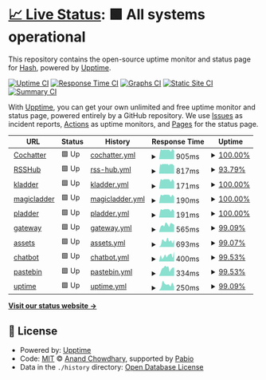 # [📈 Live Status](https://Master-Hash.github.io/upptime-service): <!--live status--> **🟩 All systems operational**

This repository contains the open-source uptime monitor and status page for [Hash](https://Master-Hash.github.io/upptime-service), powered by [Upptime](https://github.com/upptime/upptime).

[![Uptime CI](https://github.com/Master-Hash/upptime-service/workflows/Uptime%20CI/badge.svg)](https://github.com/Master-Hash/upptime-service/actions?query=workflow%3A%22Uptime+CI%22)
[![Response Time CI](https://github.com/Master-Hash/upptime-service/workflows/Response%20Time%20CI/badge.svg)](https://github.com/Master-Hash/upptime-service/actions?query=workflow%3A%22Response+Time+CI%22)
[![Graphs CI](https://github.com/Master-Hash/upptime-service/workflows/Graphs%20CI/badge.svg)](https://github.com/Master-Hash/upptime-service/actions?query=workflow%3A%22Graphs+CI%22)
[![Static Site CI](https://github.com/Master-Hash/upptime-service/workflows/Static%20Site%20CI/badge.svg)](https://github.com/Master-Hash/upptime-service/actions?query=workflow%3A%22Static+Site+CI%22)
[![Summary CI](https://github.com/Master-Hash/upptime-service/workflows/Summary%20CI/badge.svg)](https://github.com/Master-Hash/upptime-service/actions?query=workflow%3A%22Summary+CI%22)

With [Upptime](https://upptime.js.org), you can get your own unlimited and free uptime monitor and status page, powered entirely by a GitHub repository. We use [Issues](https://github.com/Master-Hash/upptime-service/issues) as incident reports, [Actions](https://github.com/Master-Hash/upptime-service/actions) as uptime monitors, and [Pages](https://Master-Hash.github.io/upptime-service) for the status page.

<!--start: status pages-->
<!-- This summary is generated by Upptime (https://github.com/upptime/upptime) -->
<!-- Do not edit this manually, your changes will be overwritten -->
<!-- prettier-ignore -->
| URL | Status | History | Response Time | Uptime |
| --- | ------ | ------- | ------------- | ------ |
| <img alt="" src="https://icons.duckduckgo.com/ip3/cochatter.azurewebsites.net.ico" height="13"> [Cochatter](https://cochatter.azurewebsites.net) | 🟩 Up | [cochatter.yml](https://github.com/Master-Hash/upptime-service/commits/HEAD/history/cochatter.yml) | <details><summary><img alt="Response time graph" src="./graphs/cochatter/response-time-week.png" height="20"> 905ms</summary><br><a href="https://uptime.hash.memorial/history/cochatter"><img alt="Response time 905" src="https://img.shields.io/endpoint?url=https%3A%2F%2Fraw.githubusercontent.com%2FMaster-Hash%2Fupptime-service%2FHEAD%2Fapi%2Fcochatter%2Fresponse-time.json"></a><br><a href="https://uptime.hash.memorial/history/cochatter"><img alt="24-hour response time 815" src="https://img.shields.io/endpoint?url=https%3A%2F%2Fraw.githubusercontent.com%2FMaster-Hash%2Fupptime-service%2FHEAD%2Fapi%2Fcochatter%2Fresponse-time-day.json"></a><br><a href="https://uptime.hash.memorial/history/cochatter"><img alt="7-day response time 905" src="https://img.shields.io/endpoint?url=https%3A%2F%2Fraw.githubusercontent.com%2FMaster-Hash%2Fupptime-service%2FHEAD%2Fapi%2Fcochatter%2Fresponse-time-week.json"></a><br><a href="https://uptime.hash.memorial/history/cochatter"><img alt="30-day response time 905" src="https://img.shields.io/endpoint?url=https%3A%2F%2Fraw.githubusercontent.com%2FMaster-Hash%2Fupptime-service%2FHEAD%2Fapi%2Fcochatter%2Fresponse-time-month.json"></a><br><a href="https://uptime.hash.memorial/history/cochatter"><img alt="1-year response time 905" src="https://img.shields.io/endpoint?url=https%3A%2F%2Fraw.githubusercontent.com%2FMaster-Hash%2Fupptime-service%2FHEAD%2Fapi%2Fcochatter%2Fresponse-time-year.json"></a></details> | <details><summary><a href="https://uptime.hash.memorial/history/cochatter">100.00%</a></summary><a href="https://uptime.hash.memorial/history/cochatter"><img alt="All-time uptime 100.00%" src="https://img.shields.io/endpoint?url=https%3A%2F%2Fraw.githubusercontent.com%2FMaster-Hash%2Fupptime-service%2FHEAD%2Fapi%2Fcochatter%2Fuptime.json"></a><br><a href="https://uptime.hash.memorial/history/cochatter"><img alt="24-hour uptime 100.00%" src="https://img.shields.io/endpoint?url=https%3A%2F%2Fraw.githubusercontent.com%2FMaster-Hash%2Fupptime-service%2FHEAD%2Fapi%2Fcochatter%2Fuptime-day.json"></a><br><a href="https://uptime.hash.memorial/history/cochatter"><img alt="7-day uptime 100.00%" src="https://img.shields.io/endpoint?url=https%3A%2F%2Fraw.githubusercontent.com%2FMaster-Hash%2Fupptime-service%2FHEAD%2Fapi%2Fcochatter%2Fuptime-week.json"></a><br><a href="https://uptime.hash.memorial/history/cochatter"><img alt="30-day uptime 100.00%" src="https://img.shields.io/endpoint?url=https%3A%2F%2Fraw.githubusercontent.com%2FMaster-Hash%2Fupptime-service%2FHEAD%2Fapi%2Fcochatter%2Fuptime-month.json"></a><br><a href="https://uptime.hash.memorial/history/cochatter"><img alt="1-year uptime 100.00%" src="https://img.shields.io/endpoint?url=https%3A%2F%2Fraw.githubusercontent.com%2FMaster-Hash%2Fupptime-service%2FHEAD%2Fapi%2Fcochatter%2Fuptime-year.json"></a></details>
| <img alt="" src="https://hash-rsshub.azurewebsites.net/favicon.ico" height="13"> [RSSHub](https://hash-rsshub.azurewebsites.net) | 🟩 Up | [rss-hub.yml](https://github.com/Master-Hash/upptime-service/commits/HEAD/history/rss-hub.yml) | <details><summary><img alt="Response time graph" src="./graphs/rss-hub/response-time-week.png" height="20"> 817ms</summary><br><a href="https://uptime.hash.memorial/history/rss-hub"><img alt="Response time 817" src="https://img.shields.io/endpoint?url=https%3A%2F%2Fraw.githubusercontent.com%2FMaster-Hash%2Fupptime-service%2FHEAD%2Fapi%2Frss-hub%2Fresponse-time.json"></a><br><a href="https://uptime.hash.memorial/history/rss-hub"><img alt="24-hour response time 770" src="https://img.shields.io/endpoint?url=https%3A%2F%2Fraw.githubusercontent.com%2FMaster-Hash%2Fupptime-service%2FHEAD%2Fapi%2Frss-hub%2Fresponse-time-day.json"></a><br><a href="https://uptime.hash.memorial/history/rss-hub"><img alt="7-day response time 817" src="https://img.shields.io/endpoint?url=https%3A%2F%2Fraw.githubusercontent.com%2FMaster-Hash%2Fupptime-service%2FHEAD%2Fapi%2Frss-hub%2Fresponse-time-week.json"></a><br><a href="https://uptime.hash.memorial/history/rss-hub"><img alt="30-day response time 817" src="https://img.shields.io/endpoint?url=https%3A%2F%2Fraw.githubusercontent.com%2FMaster-Hash%2Fupptime-service%2FHEAD%2Fapi%2Frss-hub%2Fresponse-time-month.json"></a><br><a href="https://uptime.hash.memorial/history/rss-hub"><img alt="1-year response time 817" src="https://img.shields.io/endpoint?url=https%3A%2F%2Fraw.githubusercontent.com%2FMaster-Hash%2Fupptime-service%2FHEAD%2Fapi%2Frss-hub%2Fresponse-time-year.json"></a></details> | <details><summary><a href="https://uptime.hash.memorial/history/rss-hub">93.79%</a></summary><a href="https://uptime.hash.memorial/history/rss-hub"><img alt="All-time uptime 93.79%" src="https://img.shields.io/endpoint?url=https%3A%2F%2Fraw.githubusercontent.com%2FMaster-Hash%2Fupptime-service%2FHEAD%2Fapi%2Frss-hub%2Fuptime.json"></a><br><a href="https://uptime.hash.memorial/history/rss-hub"><img alt="24-hour uptime 71.27%" src="https://img.shields.io/endpoint?url=https%3A%2F%2Fraw.githubusercontent.com%2FMaster-Hash%2Fupptime-service%2FHEAD%2Fapi%2Frss-hub%2Fuptime-day.json"></a><br><a href="https://uptime.hash.memorial/history/rss-hub"><img alt="7-day uptime 93.79%" src="https://img.shields.io/endpoint?url=https%3A%2F%2Fraw.githubusercontent.com%2FMaster-Hash%2Fupptime-service%2FHEAD%2Fapi%2Frss-hub%2Fuptime-week.json"></a><br><a href="https://uptime.hash.memorial/history/rss-hub"><img alt="30-day uptime 93.79%" src="https://img.shields.io/endpoint?url=https%3A%2F%2Fraw.githubusercontent.com%2FMaster-Hash%2Fupptime-service%2FHEAD%2Fapi%2Frss-hub%2Fuptime-month.json"></a><br><a href="https://uptime.hash.memorial/history/rss-hub"><img alt="1-year uptime 93.79%" src="https://img.shields.io/endpoint?url=https%3A%2F%2Fraw.githubusercontent.com%2FMaster-Hash%2Fupptime-service%2FHEAD%2Fapi%2Frss-hub%2Fuptime-year.json"></a></details>
| <img alt="" src="https://icons.duckduckgo.com/ip3/null.ico" height="13"> [kladder](kladder.azurewebsites.net) | 🟩 Up | [kladder.yml](https://github.com/Master-Hash/upptime-service/commits/HEAD/history/kladder.yml) | <details><summary><img alt="Response time graph" src="./graphs/kladder/response-time-week.png" height="20"> 171ms</summary><br><a href="https://uptime.hash.memorial/history/kladder"><img alt="Response time 171" src="https://img.shields.io/endpoint?url=https%3A%2F%2Fraw.githubusercontent.com%2FMaster-Hash%2Fupptime-service%2FHEAD%2Fapi%2Fkladder%2Fresponse-time.json"></a><br><a href="https://uptime.hash.memorial/history/kladder"><img alt="24-hour response time 134" src="https://img.shields.io/endpoint?url=https%3A%2F%2Fraw.githubusercontent.com%2FMaster-Hash%2Fupptime-service%2FHEAD%2Fapi%2Fkladder%2Fresponse-time-day.json"></a><br><a href="https://uptime.hash.memorial/history/kladder"><img alt="7-day response time 171" src="https://img.shields.io/endpoint?url=https%3A%2F%2Fraw.githubusercontent.com%2FMaster-Hash%2Fupptime-service%2FHEAD%2Fapi%2Fkladder%2Fresponse-time-week.json"></a><br><a href="https://uptime.hash.memorial/history/kladder"><img alt="30-day response time 171" src="https://img.shields.io/endpoint?url=https%3A%2F%2Fraw.githubusercontent.com%2FMaster-Hash%2Fupptime-service%2FHEAD%2Fapi%2Fkladder%2Fresponse-time-month.json"></a><br><a href="https://uptime.hash.memorial/history/kladder"><img alt="1-year response time 171" src="https://img.shields.io/endpoint?url=https%3A%2F%2Fraw.githubusercontent.com%2FMaster-Hash%2Fupptime-service%2FHEAD%2Fapi%2Fkladder%2Fresponse-time-year.json"></a></details> | <details><summary><a href="https://uptime.hash.memorial/history/kladder">100.00%</a></summary><a href="https://uptime.hash.memorial/history/kladder"><img alt="All-time uptime 100.00%" src="https://img.shields.io/endpoint?url=https%3A%2F%2Fraw.githubusercontent.com%2FMaster-Hash%2Fupptime-service%2FHEAD%2Fapi%2Fkladder%2Fuptime.json"></a><br><a href="https://uptime.hash.memorial/history/kladder"><img alt="24-hour uptime 100.00%" src="https://img.shields.io/endpoint?url=https%3A%2F%2Fraw.githubusercontent.com%2FMaster-Hash%2Fupptime-service%2FHEAD%2Fapi%2Fkladder%2Fuptime-day.json"></a><br><a href="https://uptime.hash.memorial/history/kladder"><img alt="7-day uptime 100.00%" src="https://img.shields.io/endpoint?url=https%3A%2F%2Fraw.githubusercontent.com%2FMaster-Hash%2Fupptime-service%2FHEAD%2Fapi%2Fkladder%2Fuptime-week.json"></a><br><a href="https://uptime.hash.memorial/history/kladder"><img alt="30-day uptime 100.00%" src="https://img.shields.io/endpoint?url=https%3A%2F%2Fraw.githubusercontent.com%2FMaster-Hash%2Fupptime-service%2FHEAD%2Fapi%2Fkladder%2Fuptime-month.json"></a><br><a href="https://uptime.hash.memorial/history/kladder"><img alt="1-year uptime 100.00%" src="https://img.shields.io/endpoint?url=https%3A%2F%2Fraw.githubusercontent.com%2FMaster-Hash%2Fupptime-service%2FHEAD%2Fapi%2Fkladder%2Fuptime-year.json"></a></details>
| <img alt="" src="https://icons.duckduckgo.com/ip3/null.ico" height="13"> [magicladder](magicladder.azurewebsites.net) | 🟩 Up | [magicladder.yml](https://github.com/Master-Hash/upptime-service/commits/HEAD/history/magicladder.yml) | <details><summary><img alt="Response time graph" src="./graphs/magicladder/response-time-week.png" height="20"> 190ms</summary><br><a href="https://uptime.hash.memorial/history/magicladder"><img alt="Response time 190" src="https://img.shields.io/endpoint?url=https%3A%2F%2Fraw.githubusercontent.com%2FMaster-Hash%2Fupptime-service%2FHEAD%2Fapi%2Fmagicladder%2Fresponse-time.json"></a><br><a href="https://uptime.hash.memorial/history/magicladder"><img alt="24-hour response time 155" src="https://img.shields.io/endpoint?url=https%3A%2F%2Fraw.githubusercontent.com%2FMaster-Hash%2Fupptime-service%2FHEAD%2Fapi%2Fmagicladder%2Fresponse-time-day.json"></a><br><a href="https://uptime.hash.memorial/history/magicladder"><img alt="7-day response time 190" src="https://img.shields.io/endpoint?url=https%3A%2F%2Fraw.githubusercontent.com%2FMaster-Hash%2Fupptime-service%2FHEAD%2Fapi%2Fmagicladder%2Fresponse-time-week.json"></a><br><a href="https://uptime.hash.memorial/history/magicladder"><img alt="30-day response time 190" src="https://img.shields.io/endpoint?url=https%3A%2F%2Fraw.githubusercontent.com%2FMaster-Hash%2Fupptime-service%2FHEAD%2Fapi%2Fmagicladder%2Fresponse-time-month.json"></a><br><a href="https://uptime.hash.memorial/history/magicladder"><img alt="1-year response time 190" src="https://img.shields.io/endpoint?url=https%3A%2F%2Fraw.githubusercontent.com%2FMaster-Hash%2Fupptime-service%2FHEAD%2Fapi%2Fmagicladder%2Fresponse-time-year.json"></a></details> | <details><summary><a href="https://uptime.hash.memorial/history/magicladder">100.00%</a></summary><a href="https://uptime.hash.memorial/history/magicladder"><img alt="All-time uptime 100.00%" src="https://img.shields.io/endpoint?url=https%3A%2F%2Fraw.githubusercontent.com%2FMaster-Hash%2Fupptime-service%2FHEAD%2Fapi%2Fmagicladder%2Fuptime.json"></a><br><a href="https://uptime.hash.memorial/history/magicladder"><img alt="24-hour uptime 100.00%" src="https://img.shields.io/endpoint?url=https%3A%2F%2Fraw.githubusercontent.com%2FMaster-Hash%2Fupptime-service%2FHEAD%2Fapi%2Fmagicladder%2Fuptime-day.json"></a><br><a href="https://uptime.hash.memorial/history/magicladder"><img alt="7-day uptime 100.00%" src="https://img.shields.io/endpoint?url=https%3A%2F%2Fraw.githubusercontent.com%2FMaster-Hash%2Fupptime-service%2FHEAD%2Fapi%2Fmagicladder%2Fuptime-week.json"></a><br><a href="https://uptime.hash.memorial/history/magicladder"><img alt="30-day uptime 100.00%" src="https://img.shields.io/endpoint?url=https%3A%2F%2Fraw.githubusercontent.com%2FMaster-Hash%2Fupptime-service%2FHEAD%2Fapi%2Fmagicladder%2Fuptime-month.json"></a><br><a href="https://uptime.hash.memorial/history/magicladder"><img alt="1-year uptime 100.00%" src="https://img.shields.io/endpoint?url=https%3A%2F%2Fraw.githubusercontent.com%2FMaster-Hash%2Fupptime-service%2FHEAD%2Fapi%2Fmagicladder%2Fuptime-year.json"></a></details>
| <img alt="" src="https://icons.duckduckgo.com/ip3/null.ico" height="13"> [pladder](pladder.azurewebsites.net) | 🟩 Up | [pladder.yml](https://github.com/Master-Hash/upptime-service/commits/HEAD/history/pladder.yml) | <details><summary><img alt="Response time graph" src="./graphs/pladder/response-time-week.png" height="20"> 191ms</summary><br><a href="https://uptime.hash.memorial/history/pladder"><img alt="Response time 191" src="https://img.shields.io/endpoint?url=https%3A%2F%2Fraw.githubusercontent.com%2FMaster-Hash%2Fupptime-service%2FHEAD%2Fapi%2Fpladder%2Fresponse-time.json"></a><br><a href="https://uptime.hash.memorial/history/pladder"><img alt="24-hour response time 156" src="https://img.shields.io/endpoint?url=https%3A%2F%2Fraw.githubusercontent.com%2FMaster-Hash%2Fupptime-service%2FHEAD%2Fapi%2Fpladder%2Fresponse-time-day.json"></a><br><a href="https://uptime.hash.memorial/history/pladder"><img alt="7-day response time 191" src="https://img.shields.io/endpoint?url=https%3A%2F%2Fraw.githubusercontent.com%2FMaster-Hash%2Fupptime-service%2FHEAD%2Fapi%2Fpladder%2Fresponse-time-week.json"></a><br><a href="https://uptime.hash.memorial/history/pladder"><img alt="30-day response time 191" src="https://img.shields.io/endpoint?url=https%3A%2F%2Fraw.githubusercontent.com%2FMaster-Hash%2Fupptime-service%2FHEAD%2Fapi%2Fpladder%2Fresponse-time-month.json"></a><br><a href="https://uptime.hash.memorial/history/pladder"><img alt="1-year response time 191" src="https://img.shields.io/endpoint?url=https%3A%2F%2Fraw.githubusercontent.com%2FMaster-Hash%2Fupptime-service%2FHEAD%2Fapi%2Fpladder%2Fresponse-time-year.json"></a></details> | <details><summary><a href="https://uptime.hash.memorial/history/pladder">100.00%</a></summary><a href="https://uptime.hash.memorial/history/pladder"><img alt="All-time uptime 100.00%" src="https://img.shields.io/endpoint?url=https%3A%2F%2Fraw.githubusercontent.com%2FMaster-Hash%2Fupptime-service%2FHEAD%2Fapi%2Fpladder%2Fuptime.json"></a><br><a href="https://uptime.hash.memorial/history/pladder"><img alt="24-hour uptime 100.00%" src="https://img.shields.io/endpoint?url=https%3A%2F%2Fraw.githubusercontent.com%2FMaster-Hash%2Fupptime-service%2FHEAD%2Fapi%2Fpladder%2Fuptime-day.json"></a><br><a href="https://uptime.hash.memorial/history/pladder"><img alt="7-day uptime 100.00%" src="https://img.shields.io/endpoint?url=https%3A%2F%2Fraw.githubusercontent.com%2FMaster-Hash%2Fupptime-service%2FHEAD%2Fapi%2Fpladder%2Fuptime-week.json"></a><br><a href="https://uptime.hash.memorial/history/pladder"><img alt="30-day uptime 100.00%" src="https://img.shields.io/endpoint?url=https%3A%2F%2Fraw.githubusercontent.com%2FMaster-Hash%2Fupptime-service%2FHEAD%2Fapi%2Fpladder%2Fuptime-month.json"></a><br><a href="https://uptime.hash.memorial/history/pladder"><img alt="1-year uptime 100.00%" src="https://img.shields.io/endpoint?url=https%3A%2F%2Fraw.githubusercontent.com%2FMaster-Hash%2Fupptime-service%2FHEAD%2Fapi%2Fpladder%2Fuptime-year.json"></a></details>
| <img alt="" src="https://icons.duckduckgo.com/ip3/null.ico" height="13"> [gateway](gateway.hash.memorial) | 🟩 Up | [gateway.yml](https://github.com/Master-Hash/upptime-service/commits/HEAD/history/gateway.yml) | <details><summary><img alt="Response time graph" src="./graphs/gateway/response-time-week.png" height="20"> 565ms</summary><br><a href="https://uptime.hash.memorial/history/gateway"><img alt="Response time 565" src="https://img.shields.io/endpoint?url=https%3A%2F%2Fraw.githubusercontent.com%2FMaster-Hash%2Fupptime-service%2FHEAD%2Fapi%2Fgateway%2Fresponse-time.json"></a><br><a href="https://uptime.hash.memorial/history/gateway"><img alt="24-hour response time 571" src="https://img.shields.io/endpoint?url=https%3A%2F%2Fraw.githubusercontent.com%2FMaster-Hash%2Fupptime-service%2FHEAD%2Fapi%2Fgateway%2Fresponse-time-day.json"></a><br><a href="https://uptime.hash.memorial/history/gateway"><img alt="7-day response time 565" src="https://img.shields.io/endpoint?url=https%3A%2F%2Fraw.githubusercontent.com%2FMaster-Hash%2Fupptime-service%2FHEAD%2Fapi%2Fgateway%2Fresponse-time-week.json"></a><br><a href="https://uptime.hash.memorial/history/gateway"><img alt="30-day response time 565" src="https://img.shields.io/endpoint?url=https%3A%2F%2Fraw.githubusercontent.com%2FMaster-Hash%2Fupptime-service%2FHEAD%2Fapi%2Fgateway%2Fresponse-time-month.json"></a><br><a href="https://uptime.hash.memorial/history/gateway"><img alt="1-year response time 565" src="https://img.shields.io/endpoint?url=https%3A%2F%2Fraw.githubusercontent.com%2FMaster-Hash%2Fupptime-service%2FHEAD%2Fapi%2Fgateway%2Fresponse-time-year.json"></a></details> | <details><summary><a href="https://uptime.hash.memorial/history/gateway">99.09%</a></summary><a href="https://uptime.hash.memorial/history/gateway"><img alt="All-time uptime 99.09%" src="https://img.shields.io/endpoint?url=https%3A%2F%2Fraw.githubusercontent.com%2FMaster-Hash%2Fupptime-service%2FHEAD%2Fapi%2Fgateway%2Fuptime.json"></a><br><a href="https://uptime.hash.memorial/history/gateway"><img alt="24-hour uptime 100.00%" src="https://img.shields.io/endpoint?url=https%3A%2F%2Fraw.githubusercontent.com%2FMaster-Hash%2Fupptime-service%2FHEAD%2Fapi%2Fgateway%2Fuptime-day.json"></a><br><a href="https://uptime.hash.memorial/history/gateway"><img alt="7-day uptime 99.09%" src="https://img.shields.io/endpoint?url=https%3A%2F%2Fraw.githubusercontent.com%2FMaster-Hash%2Fupptime-service%2FHEAD%2Fapi%2Fgateway%2Fuptime-week.json"></a><br><a href="https://uptime.hash.memorial/history/gateway"><img alt="30-day uptime 99.09%" src="https://img.shields.io/endpoint?url=https%3A%2F%2Fraw.githubusercontent.com%2FMaster-Hash%2Fupptime-service%2FHEAD%2Fapi%2Fgateway%2Fuptime-month.json"></a><br><a href="https://uptime.hash.memorial/history/gateway"><img alt="1-year uptime 99.09%" src="https://img.shields.io/endpoint?url=https%3A%2F%2Fraw.githubusercontent.com%2FMaster-Hash%2Fupptime-service%2FHEAD%2Fapi%2Fgateway%2Fuptime-year.json"></a></details>
| <img alt="" src="https://icons.duckduckgo.com/ip3/null.ico" height="13"> [assets](assets.hash.memorial) | 🟩 Up | [assets.yml](https://github.com/Master-Hash/upptime-service/commits/HEAD/history/assets.yml) | <details><summary><img alt="Response time graph" src="./graphs/assets/response-time-week.png" height="20"> 693ms</summary><br><a href="https://uptime.hash.memorial/history/assets"><img alt="Response time 693" src="https://img.shields.io/endpoint?url=https%3A%2F%2Fraw.githubusercontent.com%2FMaster-Hash%2Fupptime-service%2FHEAD%2Fapi%2Fassets%2Fresponse-time.json"></a><br><a href="https://uptime.hash.memorial/history/assets"><img alt="24-hour response time 849" src="https://img.shields.io/endpoint?url=https%3A%2F%2Fraw.githubusercontent.com%2FMaster-Hash%2Fupptime-service%2FHEAD%2Fapi%2Fassets%2Fresponse-time-day.json"></a><br><a href="https://uptime.hash.memorial/history/assets"><img alt="7-day response time 693" src="https://img.shields.io/endpoint?url=https%3A%2F%2Fraw.githubusercontent.com%2FMaster-Hash%2Fupptime-service%2FHEAD%2Fapi%2Fassets%2Fresponse-time-week.json"></a><br><a href="https://uptime.hash.memorial/history/assets"><img alt="30-day response time 693" src="https://img.shields.io/endpoint?url=https%3A%2F%2Fraw.githubusercontent.com%2FMaster-Hash%2Fupptime-service%2FHEAD%2Fapi%2Fassets%2Fresponse-time-month.json"></a><br><a href="https://uptime.hash.memorial/history/assets"><img alt="1-year response time 693" src="https://img.shields.io/endpoint?url=https%3A%2F%2Fraw.githubusercontent.com%2FMaster-Hash%2Fupptime-service%2FHEAD%2Fapi%2Fassets%2Fresponse-time-year.json"></a></details> | <details><summary><a href="https://uptime.hash.memorial/history/assets">99.07%</a></summary><a href="https://uptime.hash.memorial/history/assets"><img alt="All-time uptime 99.07%" src="https://img.shields.io/endpoint?url=https%3A%2F%2Fraw.githubusercontent.com%2FMaster-Hash%2Fupptime-service%2FHEAD%2Fapi%2Fassets%2Fuptime.json"></a><br><a href="https://uptime.hash.memorial/history/assets"><img alt="24-hour uptime 100.00%" src="https://img.shields.io/endpoint?url=https%3A%2F%2Fraw.githubusercontent.com%2FMaster-Hash%2Fupptime-service%2FHEAD%2Fapi%2Fassets%2Fuptime-day.json"></a><br><a href="https://uptime.hash.memorial/history/assets"><img alt="7-day uptime 99.07%" src="https://img.shields.io/endpoint?url=https%3A%2F%2Fraw.githubusercontent.com%2FMaster-Hash%2Fupptime-service%2FHEAD%2Fapi%2Fassets%2Fuptime-week.json"></a><br><a href="https://uptime.hash.memorial/history/assets"><img alt="30-day uptime 99.07%" src="https://img.shields.io/endpoint?url=https%3A%2F%2Fraw.githubusercontent.com%2FMaster-Hash%2Fupptime-service%2FHEAD%2Fapi%2Fassets%2Fuptime-month.json"></a><br><a href="https://uptime.hash.memorial/history/assets"><img alt="1-year uptime 99.07%" src="https://img.shields.io/endpoint?url=https%3A%2F%2Fraw.githubusercontent.com%2FMaster-Hash%2Fupptime-service%2FHEAD%2Fapi%2Fassets%2Fuptime-year.json"></a></details>
| <img alt="" src="https://icons.duckduckgo.com/ip3/null.ico" height="13"> [chatbot](chatbot.hash.memorial) | 🟩 Up | [chatbot.yml](https://github.com/Master-Hash/upptime-service/commits/HEAD/history/chatbot.yml) | <details><summary><img alt="Response time graph" src="./graphs/chatbot/response-time-week.png" height="20"> 400ms</summary><br><a href="https://uptime.hash.memorial/history/chatbot"><img alt="Response time 400" src="https://img.shields.io/endpoint?url=https%3A%2F%2Fraw.githubusercontent.com%2FMaster-Hash%2Fupptime-service%2FHEAD%2Fapi%2Fchatbot%2Fresponse-time.json"></a><br><a href="https://uptime.hash.memorial/history/chatbot"><img alt="24-hour response time 674" src="https://img.shields.io/endpoint?url=https%3A%2F%2Fraw.githubusercontent.com%2FMaster-Hash%2Fupptime-service%2FHEAD%2Fapi%2Fchatbot%2Fresponse-time-day.json"></a><br><a href="https://uptime.hash.memorial/history/chatbot"><img alt="7-day response time 400" src="https://img.shields.io/endpoint?url=https%3A%2F%2Fraw.githubusercontent.com%2FMaster-Hash%2Fupptime-service%2FHEAD%2Fapi%2Fchatbot%2Fresponse-time-week.json"></a><br><a href="https://uptime.hash.memorial/history/chatbot"><img alt="30-day response time 400" src="https://img.shields.io/endpoint?url=https%3A%2F%2Fraw.githubusercontent.com%2FMaster-Hash%2Fupptime-service%2FHEAD%2Fapi%2Fchatbot%2Fresponse-time-month.json"></a><br><a href="https://uptime.hash.memorial/history/chatbot"><img alt="1-year response time 400" src="https://img.shields.io/endpoint?url=https%3A%2F%2Fraw.githubusercontent.com%2FMaster-Hash%2Fupptime-service%2FHEAD%2Fapi%2Fchatbot%2Fresponse-time-year.json"></a></details> | <details><summary><a href="https://uptime.hash.memorial/history/chatbot">99.53%</a></summary><a href="https://uptime.hash.memorial/history/chatbot"><img alt="All-time uptime 99.53%" src="https://img.shields.io/endpoint?url=https%3A%2F%2Fraw.githubusercontent.com%2FMaster-Hash%2Fupptime-service%2FHEAD%2Fapi%2Fchatbot%2Fuptime.json"></a><br><a href="https://uptime.hash.memorial/history/chatbot"><img alt="24-hour uptime 100.00%" src="https://img.shields.io/endpoint?url=https%3A%2F%2Fraw.githubusercontent.com%2FMaster-Hash%2Fupptime-service%2FHEAD%2Fapi%2Fchatbot%2Fuptime-day.json"></a><br><a href="https://uptime.hash.memorial/history/chatbot"><img alt="7-day uptime 99.53%" src="https://img.shields.io/endpoint?url=https%3A%2F%2Fraw.githubusercontent.com%2FMaster-Hash%2Fupptime-service%2FHEAD%2Fapi%2Fchatbot%2Fuptime-week.json"></a><br><a href="https://uptime.hash.memorial/history/chatbot"><img alt="30-day uptime 99.53%" src="https://img.shields.io/endpoint?url=https%3A%2F%2Fraw.githubusercontent.com%2FMaster-Hash%2Fupptime-service%2FHEAD%2Fapi%2Fchatbot%2Fuptime-month.json"></a><br><a href="https://uptime.hash.memorial/history/chatbot"><img alt="1-year uptime 99.53%" src="https://img.shields.io/endpoint?url=https%3A%2F%2Fraw.githubusercontent.com%2FMaster-Hash%2Fupptime-service%2FHEAD%2Fapi%2Fchatbot%2Fuptime-year.json"></a></details>
| <img alt="" src="https://icons.duckduckgo.com/ip3/null.ico" height="13"> [pastebin](pastebin.hash.memorial) | 🟩 Up | [pastebin.yml](https://github.com/Master-Hash/upptime-service/commits/HEAD/history/pastebin.yml) | <details><summary><img alt="Response time graph" src="./graphs/pastebin/response-time-week.png" height="20"> 334ms</summary><br><a href="https://uptime.hash.memorial/history/pastebin"><img alt="Response time 334" src="https://img.shields.io/endpoint?url=https%3A%2F%2Fraw.githubusercontent.com%2FMaster-Hash%2Fupptime-service%2FHEAD%2Fapi%2Fpastebin%2Fresponse-time.json"></a><br><a href="https://uptime.hash.memorial/history/pastebin"><img alt="24-hour response time 367" src="https://img.shields.io/endpoint?url=https%3A%2F%2Fraw.githubusercontent.com%2FMaster-Hash%2Fupptime-service%2FHEAD%2Fapi%2Fpastebin%2Fresponse-time-day.json"></a><br><a href="https://uptime.hash.memorial/history/pastebin"><img alt="7-day response time 334" src="https://img.shields.io/endpoint?url=https%3A%2F%2Fraw.githubusercontent.com%2FMaster-Hash%2Fupptime-service%2FHEAD%2Fapi%2Fpastebin%2Fresponse-time-week.json"></a><br><a href="https://uptime.hash.memorial/history/pastebin"><img alt="30-day response time 334" src="https://img.shields.io/endpoint?url=https%3A%2F%2Fraw.githubusercontent.com%2FMaster-Hash%2Fupptime-service%2FHEAD%2Fapi%2Fpastebin%2Fresponse-time-month.json"></a><br><a href="https://uptime.hash.memorial/history/pastebin"><img alt="1-year response time 334" src="https://img.shields.io/endpoint?url=https%3A%2F%2Fraw.githubusercontent.com%2FMaster-Hash%2Fupptime-service%2FHEAD%2Fapi%2Fpastebin%2Fresponse-time-year.json"></a></details> | <details><summary><a href="https://uptime.hash.memorial/history/pastebin">99.53%</a></summary><a href="https://uptime.hash.memorial/history/pastebin"><img alt="All-time uptime 99.53%" src="https://img.shields.io/endpoint?url=https%3A%2F%2Fraw.githubusercontent.com%2FMaster-Hash%2Fupptime-service%2FHEAD%2Fapi%2Fpastebin%2Fuptime.json"></a><br><a href="https://uptime.hash.memorial/history/pastebin"><img alt="24-hour uptime 100.00%" src="https://img.shields.io/endpoint?url=https%3A%2F%2Fraw.githubusercontent.com%2FMaster-Hash%2Fupptime-service%2FHEAD%2Fapi%2Fpastebin%2Fuptime-day.json"></a><br><a href="https://uptime.hash.memorial/history/pastebin"><img alt="7-day uptime 99.53%" src="https://img.shields.io/endpoint?url=https%3A%2F%2Fraw.githubusercontent.com%2FMaster-Hash%2Fupptime-service%2FHEAD%2Fapi%2Fpastebin%2Fuptime-week.json"></a><br><a href="https://uptime.hash.memorial/history/pastebin"><img alt="30-day uptime 99.53%" src="https://img.shields.io/endpoint?url=https%3A%2F%2Fraw.githubusercontent.com%2FMaster-Hash%2Fupptime-service%2FHEAD%2Fapi%2Fpastebin%2Fuptime-month.json"></a><br><a href="https://uptime.hash.memorial/history/pastebin"><img alt="1-year uptime 99.53%" src="https://img.shields.io/endpoint?url=https%3A%2F%2Fraw.githubusercontent.com%2FMaster-Hash%2Fupptime-service%2FHEAD%2Fapi%2Fpastebin%2Fuptime-year.json"></a></details>
| <img alt="" src="https://icons.duckduckgo.com/ip3/null.ico" height="13"> [uptime](uptime.hash.memorial) | 🟩 Up | [uptime.yml](https://github.com/Master-Hash/upptime-service/commits/HEAD/history/uptime.yml) | <details><summary><img alt="Response time graph" src="./graphs/uptime/response-time-week.png" height="20"> 250ms</summary><br><a href="https://uptime.hash.memorial/history/uptime"><img alt="Response time 250" src="https://img.shields.io/endpoint?url=https%3A%2F%2Fraw.githubusercontent.com%2FMaster-Hash%2Fupptime-service%2FHEAD%2Fapi%2Fuptime%2Fresponse-time.json"></a><br><a href="https://uptime.hash.memorial/history/uptime"><img alt="24-hour response time 156" src="https://img.shields.io/endpoint?url=https%3A%2F%2Fraw.githubusercontent.com%2FMaster-Hash%2Fupptime-service%2FHEAD%2Fapi%2Fuptime%2Fresponse-time-day.json"></a><br><a href="https://uptime.hash.memorial/history/uptime"><img alt="7-day response time 250" src="https://img.shields.io/endpoint?url=https%3A%2F%2Fraw.githubusercontent.com%2FMaster-Hash%2Fupptime-service%2FHEAD%2Fapi%2Fuptime%2Fresponse-time-week.json"></a><br><a href="https://uptime.hash.memorial/history/uptime"><img alt="30-day response time 250" src="https://img.shields.io/endpoint?url=https%3A%2F%2Fraw.githubusercontent.com%2FMaster-Hash%2Fupptime-service%2FHEAD%2Fapi%2Fuptime%2Fresponse-time-month.json"></a><br><a href="https://uptime.hash.memorial/history/uptime"><img alt="1-year response time 250" src="https://img.shields.io/endpoint?url=https%3A%2F%2Fraw.githubusercontent.com%2FMaster-Hash%2Fupptime-service%2FHEAD%2Fapi%2Fuptime%2Fresponse-time-year.json"></a></details> | <details><summary><a href="https://uptime.hash.memorial/history/uptime">99.09%</a></summary><a href="https://uptime.hash.memorial/history/uptime"><img alt="All-time uptime 99.09%" src="https://img.shields.io/endpoint?url=https%3A%2F%2Fraw.githubusercontent.com%2FMaster-Hash%2Fupptime-service%2FHEAD%2Fapi%2Fuptime%2Fuptime.json"></a><br><a href="https://uptime.hash.memorial/history/uptime"><img alt="24-hour uptime 100.00%" src="https://img.shields.io/endpoint?url=https%3A%2F%2Fraw.githubusercontent.com%2FMaster-Hash%2Fupptime-service%2FHEAD%2Fapi%2Fuptime%2Fuptime-day.json"></a><br><a href="https://uptime.hash.memorial/history/uptime"><img alt="7-day uptime 99.09%" src="https://img.shields.io/endpoint?url=https%3A%2F%2Fraw.githubusercontent.com%2FMaster-Hash%2Fupptime-service%2FHEAD%2Fapi%2Fuptime%2Fuptime-week.json"></a><br><a href="https://uptime.hash.memorial/history/uptime"><img alt="30-day uptime 99.09%" src="https://img.shields.io/endpoint?url=https%3A%2F%2Fraw.githubusercontent.com%2FMaster-Hash%2Fupptime-service%2FHEAD%2Fapi%2Fuptime%2Fuptime-month.json"></a><br><a href="https://uptime.hash.memorial/history/uptime"><img alt="1-year uptime 99.09%" src="https://img.shields.io/endpoint?url=https%3A%2F%2Fraw.githubusercontent.com%2FMaster-Hash%2Fupptime-service%2FHEAD%2Fapi%2Fuptime%2Fuptime-year.json"></a></details>

<!--end: status pages-->

[**Visit our status website →**](https://Master-Hash.github.io/upptime-service)

## 📄 License

- Powered by: [Upptime](https://github.com/upptime/upptime)
- Code: [MIT](./LICENSE) © [Anand Chowdhary](https://anandchowdhary.com), supported by [Pabio](https://pabio.com)
- Data in the `./history` directory: [Open Database License](https://opendatacommons.org/licenses/odbl/1-0/)
